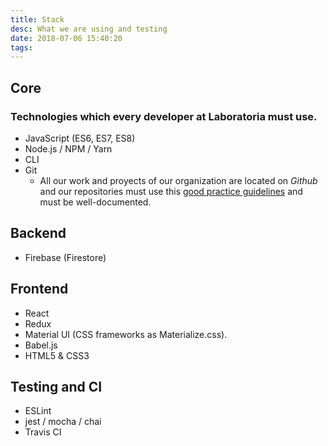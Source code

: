 ```yaml
---
title: Stack
desc: What we are using and testing
date: 2018-07-06 15:40:20
tags:
---
```


## Core
### Technologies which every developer at Laboratoria must use.

* JavaScript (ES6, ES7, ES8)
* Node.js / NPM / Yarn
* CLI
* Git 
    - All our work and proyects of our organization are located on *Github* and our repositories must use this [good practice guidelines](https://hungry-borg-b29086.netlify.com/coding/)
    and must be well-documented.

## Backend

* Firebase (Firestore)

## Frontend

* React
* Redux
* Material UI (CSS frameworks as Materialize.css).
* Babel.js
* HTML5 & CSS3

## Testing and CI

* ESLint
* jest / mocha / chai
* Travis CI